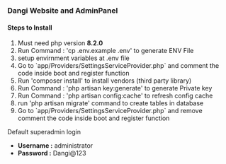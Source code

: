 <h3>Dangi Website and AdminPanel</h3>

<h4>Steps to Install</h4>

<ol>
    <li>Must need php version <strong>8.2.0</strong></li>
    <li>Run Command : 'cp .env.example .env' to generate ENV File</li>
    <li>setup envirnment variables at .env file</li>
    <li>Go to `app/Providers/SettingsServiceProvider.php` and comment the code inside boot and register function</li>
    <li>Run 'composer install' to install vendors (third party library)</li>
    <li>Run Command : 'php artisan key:generate' to generate Private key</li>
    <li>Run Command : 'php artisan config:cache' to refresh config cache</li>
    <li>
        run 'php artisan migrate' command to create tables in database
    </li>
    <li>Go to `app/Providers/SettingsServiceProvider.php` and remove comment the code inside boot and register function</li>
</ol>


<p>Default superadmin login</p>
<ul>
    <li><strong>Username :</strong> administrator</li>
    <li><strong>Password :</strong> Dangi@123</li>
</ul>

